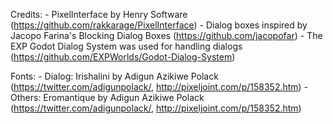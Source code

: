 Credits:
	- PixelInterface by Henry Software (https://github.com/rakkarage/PixelInterface)
	- Dialog boxes inspired by Jacopo Farina's Blocking Dialog Boxes (https://github.com/jacopofar)
	- The EXP Godot Dialog System was used for handling dialogs (https://github.com/EXPWorlds/Godot-Dialog-System)

Fonts:
	- Dialog: Irishalini by Adigun Azikiwe Polack (https://twitter.com/adigunpolack/, http://pixeljoint.com/p/158352.htm)
	- Others: Eromantique by Adigun Azikiwe Polack (https://twitter.com/adigunpolack/, http://pixeljoint.com/p/158352.htm)
